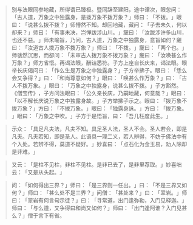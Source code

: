 > 别与法眼同参地藏，所得谓已臻极。暨同辞至建阳，途中谭次，眼忽问：​「古人道，万象之中独露身，是拨万象不拨万象？​」师曰：​「不拨。​」眼曰：​「说甚么拨不拨？​」师懵然不知。却回地藏，藏问：​「子去未久，何以却来？​」师曰：​「有事未决，岂惮跋涉山川。​」奯曰：​「汝跋涉许多山川，也还不惡。​」师未喻旨，乃问，古人道，万象之中独露身，意旨如何？奯曰：​「汝道古人拨万象不拨万象？​」师曰：​「不拨。​」奯曰：​「两个也。​」师骇然沉思，而卻问：​「未审古人拨万象不拨万象？​」奯曰：​「汝唤甚么作万象？​」师方省悟。再谒法眼，酬诘悉符。子方上座自长庆来，谒法眼。眼举长庆偈问曰：​「作么生是万象之中独露身？​」子方举拂子。眼曰：​「恁么会又争得？​」曰：​「和尚尊意如何？​」眼曰：​「唤甚么作万象？​」曰：​「古人不拨万象。​」眼曰：​「万象之中独露身，说甚么拨不拨。​」子方豁然。​《僧宝传》​，子方问法眼曰：​「公久亲长庆，乃嗣地藏，何意哉？​」眼曰：​「以不解长庆说万象之中独露身故。​」子方举拂子示之。眼曰：​「拨万象不拨万象？​」方曰：​「不拨万象。​」眼曰：​「独露身詠。​」方曰：​「拨万象。​」眼曰：​「万象之中吹。​」子方于是悟旨，曰：​「吾几枉度此生。​」

> 示众：​「具足凡夫法，凡夫不知。具足圣人法，圣人不会。圣人若会，即是凡夫。凡夫若知，即是圣人。此语具一理二义，若人辨得，不妨于佛法中有个入处。若辨不得，莫道不疑好。​」妙喜曰：​「点石化为金玉易，劝人除却是非难。​」

> 又云：​「是柱不见柱，非柱不见柱。是非已去了，是非里荐取。​」妙喜咄云：​「又是从头起。​」

> 问：​「如何得出三界？​」师曰：​「是三界则一任出。​」曰：​「不是三界又如何？​」师曰：​「甚么处不是三界？​」问僧：​「甚处来？​」曰：​「翠岩。​」师曰：​「翠岩有何言句示徒？​」曰：​「寻常道，出门逢弥勒，入门见释迦。​」师曰：​「与么道，又争得曰和尚又如何？​」师曰：​「出门逢阿谁？入门见甚么？​」僧于言下有省。


